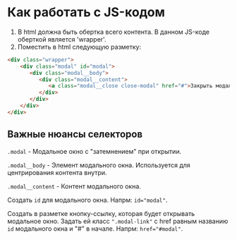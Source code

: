 # Как работать с JS-кодом
1. В html должна быть обертка всего контента. В данном JS-коде оберткой является 'wrapper'.
1. Поместить в html следующую разметку:
```html
<div class="wrapper">
    <div class="modal" id="modal">
       <div class="modal__body">
          <div class="modal__content">
             <a class="modal__close close-modal" href="#">Закрыть модальное окно</a>
          </div>
       </div>
    </div>
</div>
```
## Важные нюансы селекторов
`.modal` - Модальное окно с "затемнением" при открытии.

`.modal__body` - Элемент модального окна. Используется для центрирования контента внутри.

`.modal__content` - Контент модального окна.

Создать `id` для модального окна. Напрм: `id="modal"`.

Создать в разметке кнопку-ссылку, которая будет открывать модальное окно. Задать ей класс `".modal-link"` с href равным названию `id` модального окна и "#" в начале. Напрм: `href="#modal"`.
